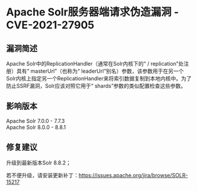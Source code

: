 # Apache Solr服务器端请求伪造漏洞 - CVE-2021-27905
漏洞简述
----

Apache Solr中的ReplicationHandler（通常在Solr内核下的“ / replication”处注册）具有“ masterUrl”（也称为“ leaderUrl”别名）参数，该参数用于在另一个Solr内核上指定另一个ReplicationHandler来将索引数据复制到本地内核中。为了防止SSRF漏洞，Solr应该对照它用于“ shards”参数的类似配置检查这些参数。

影响版本
----

Apache Solr 7.0.0 - 7.7.3  
Apache Solr 8.0.0 - 8.8.1

修复建议
----

升级到最新版本Solr 8.8.2；

若不便升级，请安装更新补丁：https://issues.apache.org/jira/browse/SOLR-15217
